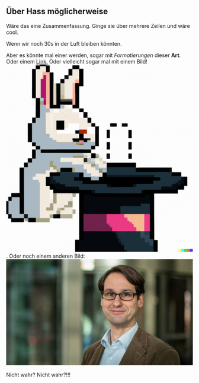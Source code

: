 ## Über Hass möglicherweise

Wäre das eine Zusammenfassung.
Ginge sie über mehrere Zeilen
und wäre cool.

Wenn wir noch 30s in der Luft
bleiben könnten.

Aber es könnte mal einer werden, sogar mit
*Formatierungen* dieser __Art__.
Oder einem [Link.](http://www.geos-infobase.de)
Oder vielleicht sogar mal mit einem Bild!
![une image](./images/dalle.png). Oder noch
einem anderen Bild: ![une imago](./images/marx.jpg)

Nicht wahr? Nicht wahr?!!!